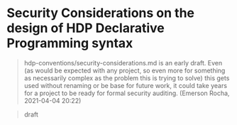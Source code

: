 # Security Considerations on the design of HDP Declarative Programming syntax

> hdp-conventions/security-considerations.md is an early draft. Even (as would
  be expected with any project, so even more for something as necessarily
  complex as the problem this is trying to solve) this gets used without
  renaming or be base for future work, it could take years for a project to be
  ready for formal security auditing. (Emerson Rocha, 2021-04-04 20:22)

> draft